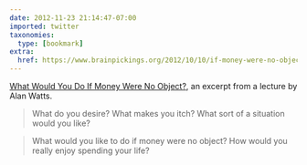 ```yaml
---
date: 2012-11-23 21:14:47-07:00
imported: twitter
taxonomies:
  type: [bookmark]
extra:
  href: https://www.brainpickings.org/2012/10/10/if-money-were-no-object-alan-watts/
---
```

[What Would You Do If Money Were No Object?](https://www.brainpickings.org/2012/10/10/if-money-were-no-object-alan-watts/), an excerpt from a lecture by Alan Watts.

> What do you desire? What makes you itch? What sort of a situation would you like?

> What would you like to do if money were no object? How would you really enjoy spending your life?
